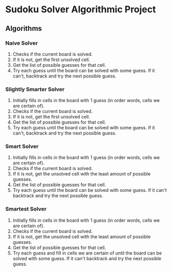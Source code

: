 # Sudoku Solver Algorithmic Project

## Algorithms
### Naive Solver
1. Checks if the current board is solved.
2. If it is not, get the first unsolved cell.
3. Get the list of possible guesses for that cell.
4. Try each guess until the board can be solved with some guess. If it can't, backtrack and try the next possible guess.

### Slightly Smarter Solver
1. Initially fills in cells in the board with 1 guess (in order words, cells we are certain of).
2. Checks if the current board is solved.
3. If it is not, get the first unsolved cell.
4. Get the list of possible guesses for that cell.
5. Try each guess until the board can be solved with some guess. If it can't, backtrack and try the next possible guess.

### Smart Solver
1. Initially fills in cells in the board with 1 guess (in order words, cells we are certain of).
2. Checks if the current board is solved.
3. If it is not, get the unsolved cell with the least amount of possible guesses.
4. Get the list of possible guesses for that cell.
5. Try each guess until the board can be solved with some guess. If it can't backtrack and try the next possible guess.

### Smartest Solver
1. Initially fills in cells in the board with 1 guess (in order words, cells we are certain of).
2. Checks if the current board is solved.
3. If it is not, get the unsolved cell with the least amount of possible guesses.
4. Get the list of possible guesses for that cell.
5. Try each guess and fill in cells we are certain of until the board can be solved with some guess. If it can't backtrack and try the next possible guess.

